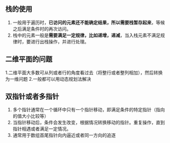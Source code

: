 ## 栈的使用

1. 一般用于遍历时，**已访问的元素还不能确定结果，所以需要栈暂存起来**，等候之后满足条件时的再次访问。
2. 栈中的元素一般是**需要满足一定规律，比如递增，递减**，当入栈元素不满足规律时，要进行出栈操作，并进行处理。

## 二维平面的问题

1.二维平面大多数可从列或者行的角度看过去（将整行或者整列相加），然后转换为一维问题
2.一般都可以用动态规划法解决

## 双指针或者多指针
1. 多个指针通常在一个循环中只有一个指针移动，即满足条件的特定指针（指向的值大小比较等）
2. 当指针移动后，条件会发生改变，根据情况转换移动的指针。重复操作，直到指针相遇或者满足一定情况。
3. 通常用于数组首尾指针向内逼近或者同一方向的追逐